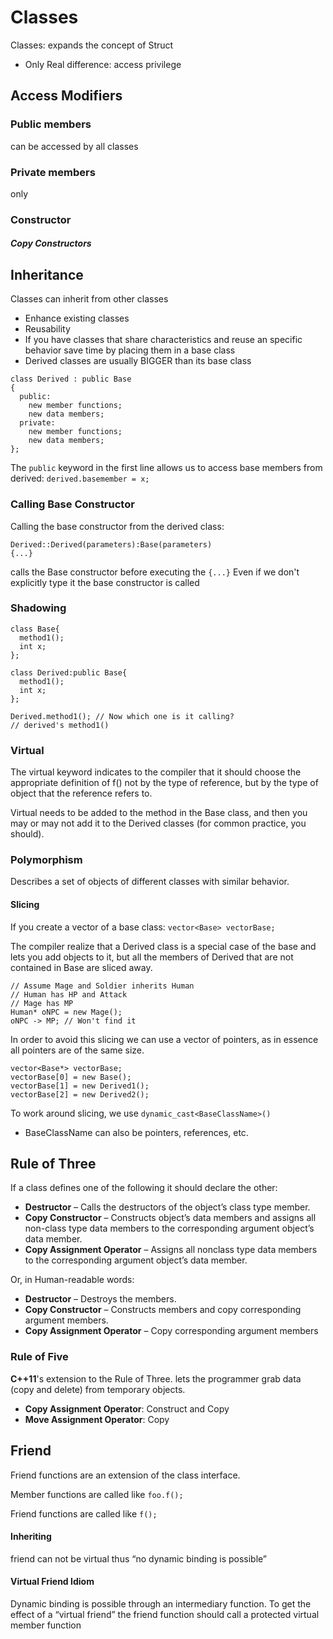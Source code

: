 # Classes
Classes: expands the concept of Struct
- Only Real difference: access privilege

## Access Modifiers
### Public members
can be accessed by all classes
### Private members
only
### Constructor
##### Copy Constructors

## Inheritance
Classes can inherit from other classes
- Enhance existing classes
- Reusability
- If you have classes that share characteristics and reuse an specific behavior save time by placing them in a base class
- Derived classes are usually BIGGER than its base class

```
class Derived : public Base
{
  public:
    new member functions;
    new data members;
  private:
    new member functions;
    new data members;
};
```
The `public`  keyword in the first line allows us to access base members from derived: `derived.basemember = x;`

### Calling Base Constructor
Calling the base constructor from the derived class:
```
Derived::Derived(parameters):Base(parameters)
{...}
```
calls the Base constructor before executing the `{...}`
Even if we don't explicitly type it the base constructor is called

### Shadowing
```
class Base{
  method1();
  int x;
};

class Derived:public Base{
  method1();
  int x;
};

Derived.method1(); // Now which one is it calling?
// derived's method1()
```

### Virtual

The virtual keyword indicates to the compiler that it should choose the appropriate definition of f() not by the type of reference, but by the type of object that the reference refers to.

Virtual needs to be added to the method in the
Base class, and then you may or may not add it
to the Derived classes (for common practice, you
  should).

### Polymorphism

Describes a set of objects of different classes with similar behavior.

#### Slicing

If you create a vector of a base class: `vector<Base> vectorBase;`

The compiler realize that a Derived class is a special case of the base and lets you add objects to it, but
all the members of Derived that are not contained in Base are sliced away.
```
// Assume Mage and Soldier inherits Human
// Human has HP and Attack
// Mage has MP
Human* oNPC = new Mage();
oNPC -> MP; // Won't find it
```
In order to avoid this slicing we can use a vector
of pointers, as in essence all pointers are of the
same size.
```
vector<Base*> vectorBase;
vectorBase[0] = new Base();
vectorBase[1] = new Derived1();
vectorBase[2] = new Derived2();
```
To work around slicing, we use `dynamic_cast<BaseClassName>()`
- BaseClassName can also be pointers, references, etc.

## Rule of Three

If a class defines one of the following it should declare the other:
- **Destructor** – Calls the destructors of the
object’s class type member.
- **Copy Constructor** – Constructs object’s data
members and assigns all non-class type data
members to the corresponding argument
object’s data member.
- **Copy Assignment Operator** – Assigns all nonclass
type data members to the corresponding
argument object’s data member.

Or, in Human-readable words:

- **Destructor** – Destroys the members.
- **Copy Constructor** – Constructs members and
copy corresponding argument members.
- **Copy Assignment Operator** – Copy
corresponding argument members

### Rule of Five

**C++11**'s extension to the Rule of Three. lets the programmer grab data (copy and delete) from temporary objects.

- **Copy Assignment Operator**: Construct and Copy
- **Move Assignment Operator**: Copy

## Friend

Friend functions are an extension of the
class interface.

Member functions are called like `foo.f();`

Friend functions are called like `f();`

#### Inheriting

friend can not be virtual thus “no dynamic
binding is possible”

#### Virtual Friend Idiom

Dynamic binding is possible through an
intermediary function.
To get the effect of a “virtual friend” the
friend function should call a protected virtual
member function
